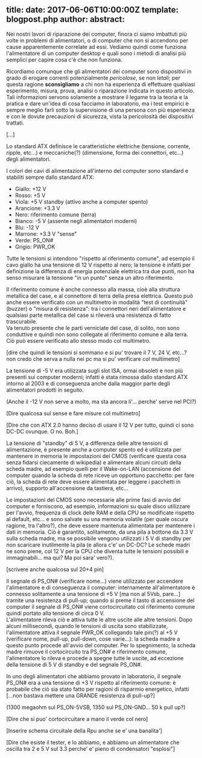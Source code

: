 title: 
date: 2017-06-06T10:00:00Z
template: blogpost.php
author: 
abstract: 
---
Nei nostri lavori di riparazione dei computer, finora ci siamo imbattuti più volte in problemi di alimentatori, o di computer che non si accendono per cause apparentemente correlate ad essi. Vediamo quindi come funziona l'alimentatore di un computer desktop e quali sono i metodi di analisi più semplici per capire cosa c'è che non funziona.

Ricordiamo comunque che gli alimentatori dei computer sono dispositivi in grado di erogare correnti potenzialmente *pericolose*, se non *letali*; per questa ragione **sconsigliamo** a chi non ha esperienza di effettuare qualsiasi esperimento, misura, prova, analisi o riparazione indicata in questo articolo. Tali informazioni servono solamente a mostrare il legame tra la teoria e la pratica e dare un'idea di cosa facciamo in laboratorio, ma i test empirici è sempre meglio farli sotto la supervisione di una persona con più esperienza e con le dovute precauzioni di sicurezza, vista la pericolosità dei dispositivi trattati.

\[...]

Lo standard ATX definisce le caratteristiche elettriche (tensione, corrente, ripple, etc...) e meccaniche(?) (dimensione, forma dei connettori, etc...) degli alimentatori.

I colori dei cavi di alimentazione all'interno del computer sono standard e stabiliti sempre dallo standard ATX:

* Giallo: +12 V
* Rosso: +5 V
* Viola: +5 V standby (attivo anche a computer spento)
* Arancione: +3.3 V
* Nero: riferimento comune (terra)
* Bianco: -5 V (assente negli alimentatori moderni)
* Blu: -12 V
* Marrone: +3.3 V "sense"
* Verde: PS_ON#
* Grigio: PWR_OK

Tutte le tensioni si intendono "rispetto al riferimento comune", ad esempio il cavo giallo ha una tensione di 12 V rispetto al nero; la tensione è infatti per definizione la differenza di energia potenziale elettrica tra due punti, non ha senso misurare la tensione "in un punto" senza un altro riferimento.

Il riferimento comune è anche connesso alla massa, cioè alla struttura metallica del case, e al connettore di terra della presa elettrica. Questo può anche essere verificato con un multimetro in modalità "test di continuità" (buzzer) o "misura di resistenza": tra i connettori neri dell'alimentatore e qualsiasi parte metallica del case si rileverà una resistenza di fatto trascurabile.  
Va tenuto presente che le parti verniciate del case, di solito, non sono conduttive e quindi non sono collegate al riferimento comune e alla terra. Ciò può essere verificato allo stesso modo col multimetro.

\[dire che quindi le tensioni si sommano e si pu' trovare il 7 V, 24 V, etc...? non credo che serva a nulla nei pc ma si pu' verificare col multimetro]

La tensione di -5 V era utilizzata sugli slot ISA, ormai obsoleti e non più presenti sui computer moderni; infatti è stata rimossa dallo standard ATX intorno al 2003 e di conseguenza anche dalla maggior parte degli alimentatori prodotti in seguito.

(Anche il -12 V non serve a molto, ma sta ancora li'... perche' serve nel PCI?)

\[Dire qualcosa sul sense e fare misure col multimetro]

\[Dire che con ATX 2.0 hanno deciso di usare il 12 V per tutto, quindi ci sono DC-DC ovunque. O no. Boh.]

La tensione di "standby" di 5 V, a differenza delle altre tensioni di alimentazione, è presente anche a computer spento ed è utilizzata per mantenere in memoria le impostazioni del CMOS (verificare questa cosa senza fidarsi ciecamente di wikipedia) e alimentare alcuni circuiti della scheda madre, ad esempio quelli per il Wake-on-LAN (accensione del computer quando la scheda di rete riceve un opportuno pacchetto: per fare ciò, la scheda di rete deve essere alimentata per leggere i pacchetti in arrivo), supporto all'accensione da tastiera, etc...

Le impostazioni del CMOS sono necessarie alle prime fasi di avvio del computer e forniscono, ad esempio, informazioni su quale disco utilizzare per l'avvio, frequenza di clock delle RAM e della CPU se modificate rispetto al default, etc... e sono salvate su una memoria volatile (per quale oscura ragione, tra l'altro?), che deve essere mantenuta alimentata per mantenere i dati in memoria. Ciò è garantito, solitamente, da una pila a bottone da 3.3 V sulla scheda madre, ma se possibile vengono utilizzati i 5 V di standby per non scaricare inutilmente la pila (e allora c'e' un DC-DC? Le schede madri ne sono piene, col 12 V per la CPU che diventa tutte le tensioni possibili e immaginabili... ma qui? Ma poi sara' vero?).

\[scrivere anche qualcosa sul 20+4 pin]

Il segnale di PS_ON# (verificare nome...) viene utilizzato per accendere l'alimentatore e di conseguenza il computer: internamente all'alimentatore è connesso solitamente a una tensione di +5 V \[ma non al 5Vsb, pare...] tramite una resistenza di pull-up; quando si preme il tasto di accensione del computer il segnale di PS_ON# viene cortocircuitato col riferimento comune quindi portato alla tensione di circa 0 V.  
L'alimentatore rileva ciò e attiva tutte le altre uscite alle altre tensioni. Dopo alcuni millisecondi, quando le tensioni di uscita sono stabilizzate, l'alimentatore attiva il segnale PWR_OK collegando tale pin(?) al +5 V (verificare nome, pull-up, pull-down, cose varie...): la scheda madre a questo punto procede all'avvio del computer.
Per lo spegnimento, la scheda madre rimuove il cortocircuito tra PS_ON# e riferimento comune, l'alimentatore lo rileva e procede a spegne tutte le uscite, ad eccezione della tensione di 5 V di standby e del segnale PS_ON#.

In uno degli alimentatori che abbiamo provato in laboratorio, il segnale PS_ON# era a una tensione di +3 V rispetto al riferimento comune: è probabile che ciò sia stato fatto per ragioni di risparmio energetico, infatti \[...non bastava mettere una GRANDE resistenza di pull-up?]

(1300 megaohm sul PS_ON-5VSB, 1350 sul PS_ON-GND... 50 k pull up?)

\[Dire che si puo' cortocircuitare a mano il verde col nero]

\[Inserire schema circuitale della Rpu anche se e' una banalita']

\[Dire che esiste il tester, e lo abbiamo, e abbiamo un alimentatore che oscilla tra 2 e 5 V sul 3.3 perche' e' pieno di condensatori "esplosi"]
